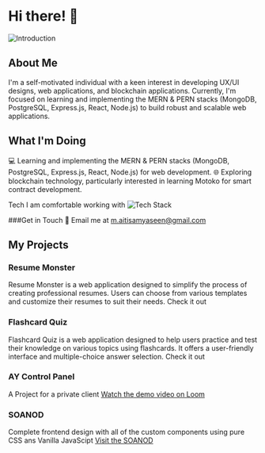 # Hi there! 👋


![Introduction](https://github.com/MaitisamY/certificates/blob/main/screen-1-github.png)


## About Me
I'm a self-motivated individual with a keen interest in developing UX/UI designs, web applications, and blockchain applications. Currently, I'm focused on learning and implementing the MERN & PERN stacks (MongoDB, PostgreSQL, Express.js, React, Node.js) to build robust and scalable web applications.

## What I'm Doing
💻 Learning and implementing the MERN & PERN stacks (MongoDB, PostgreSQL, Express.js, React, Node.js) for web development.
🌐 Exploring blockchain technology, particularly interested in learning Motoko for smart contract development.


Tech I am comfortable working with
![Tech Stack](https://github.com/MaitisamY/certificates/blob/main/screen-2-github.png)


###Get in Touch
📧 Email me at m.aitisamyaseen@gmail.com

## My Projects
### Resume Monster
Resume Monster is a web application designed to simplify the process of creating professional resumes. Users can choose from various templates and customize their resumes to suit their needs. Check it out

### Flashcard Quiz
Flashcard Quiz is a web application designed to help users practice and test their knowledge on various topics using flashcards. It offers a user-friendly interface and multiple-choice answer selection. Check it out

### AY Control Panel
A Project for a private client
[Watch the demo video on Loom](https://www.loom.com/share/e92aa71b71764b0db6afb09141c4ba44?sid=8e9ac939-c3c5-43c6-b2b8-f10f6d9834d3)

### SOANOD 
Complete frontend design with all of the custom components using pure CSS ans Vanilla JavaScipt
[Visit the SOANOD](https://soanod.com/)
